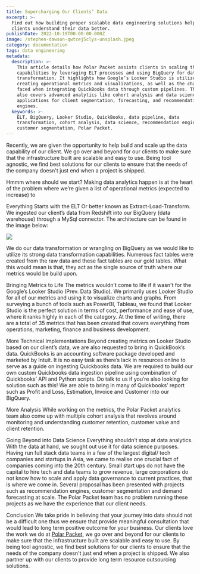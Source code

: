 ```yaml
---
title: Supercharging Our Clients’ Data
excerpt: >-
  Find out how building proper scalable data engineering solutions help our
  clients understand their data better.
publishDate: 2022-10-19T00:00:00.000Z
image: /stephen-dawson-qwtcej5clys-unsplash.jpeg
category: documentation
tags: data engineering
metadata:
  description: >-
    This article details how Polar Packet assists clients in scaling their data
    capabilities by leveraging ELT processes and using BigQuery for data
    transformation. It highlights how Google’s Looker Studio is utilized for
    creating operational metrics and visualizations, as well as the challenges
    faced when integrating QuickBooks data through custom pipelines. The article
    also covers advanced analytics like cohort analysis and data science
    applications for client segmentation, forecasting, and recommendation
    engines.
  keywords: >-
    ELT, BigQuery, Looker Studio, QuickBooks, data pipeline, data
    transformation, cohort analysis, data science, recommendation engine,
    customer segmentation, Polar Packet.
---
```


Recently, we are given the opportunity to help build and scale up the data capability of our client. We go over and beyond for our clients to make sure that the infrastructure built are scalable and easy to use. Being tool agnostic, we find best solutions for our clients to ensure that the needs of the company doesn't just end when a project is shipped.

Hmmm where should we start?
Making data analytics happen is at the heart of the problem where we’re given a list of operational metrics (expected to increase) to

Everything Starts with the ELT
Or better known as Extract-Load-Transform. We ingested our client’s data from Redshift into our BigQuery (data warehouse) through a MySql connector.
The architecture can be found in the image below:

![](/db-connection-2x.png)

We do our data transformation or wrangling on BigQuery as we would like to utilize its strong data transformation capabilities. Numerous fact tables were created from the raw data and these fact tables are our gold tables. What this would mean is that, they act as the single source of truth where our metrics would be build upon.

Bringing Metrics to Life
The metrics wouldn’t come to life if it wasn't for the Google’s Looker Studio (Prev. Data Studio). We primarily uses Looker Studio for all of our metrics and using it to visualize charts and graphs. From surveying a bunch of tools such as PowerBI, Tableau, we found that Looker Studio is the perfect solution in terms of cost, performance and ease of use, where it ranks highly in each of the category.
At the time of writing, there are a total of 35 metrics that has been created that covers everything from operations, marketing, finance and business development.

More Technical Implementations
Beyond creating metrics on Looker Studio based on our client’s data, we are also requested to bring in QuickBook’s data. QuickBooks is an accounting software package developed and marketed by Intuit.
It is no easy task as there’s lack in resources online to serve as a guide on ingesting Quickbooks data. We are required to build our own custom Quickbooks data ingestion pipeline using combination of Quickbooks’ API and Python scripts. Do talk to us if you’re also looking for solution such as this!
We are able to bring in many of Quickbooks’ report such as Profit and Loss, Estimation, Invoice and Customer into our BigQuery.

More Analysis
While working on the metrics, the Polar Packet analytics team also come up with multiple cohort analysis that revolves around monitoring and understanding customer retention, customer value and client retention.

Going Beyond into Data Science
Everything shouldn’t stop at data analytics. With the data at hand, we sought out use it for data science purposes. Having run full stack data teams in a few of the largest digital/ tech companies and startups in Asia, we came to realise one crucial fact of companies coming into the 20th century. Small start ups do not have the capital to hire tech and data teams to grow revenue, large corporations do not know how to scale and apply data governance to current practices, that is where we come in.
Several proposal has been presented with projects such as recommendation engines, customer segmentation and demand forecasting at scale. The Polar Packet team has no problem running these projects as we have the experience that our client needs.

Conclusion
We take pride in believing that your journey into data should not be a difficult one thus we ensure that provide meaningful consultation that would lead to long term positive outcome for your business. Our clients love the work we do at [Polar Packet](https://polarpacket.com), we go over and beyond for our clients to make sure that the infrastructure built are scalable and easy to use. By being tool agnostic, we find best solutions for our clients to ensure that the needs of the company doesn't just end when a project is shipped. We also partner up with our clients to provide long term resource outsourcing solutions.
